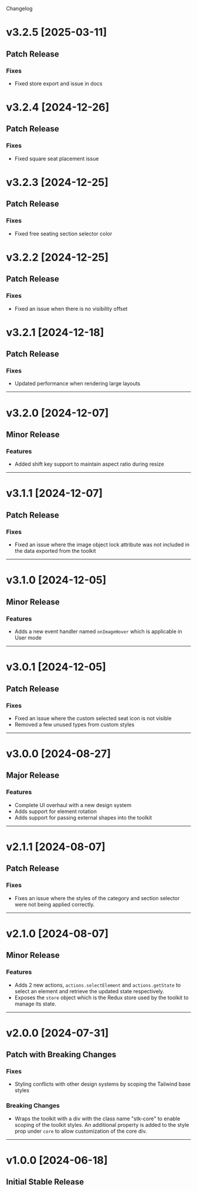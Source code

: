 Changelog

# v3.2.5 [2025-03-11]

## Patch Release

### Fixes 
- Fixed store export and issue in docs

# v3.2.4 [2024-12-26]

## Patch Release

### Fixes 
- Fixed square seat placement issue


# v3.2.3 [2024-12-25]

## Patch Release

### Fixes 
- Fixed free seating section selector color

# v3.2.2 [2024-12-25]

## Patch Release

### Fixes 
- Fixed an issue when there is no visibility offset

# v3.2.1 [2024-12-18]

## Patch Release

### Fixes 
- Updated performance when rendering large layouts

---

# v3.2.0 [2024-12-07]

## Minor Release

### Features 
- Added shift key support to maintain aspect ratio during resize

---

# v3.1.1 [2024-12-07]

## Patch Release

### Fixes 
- Fixed an issue where the image object lock attribute was not included in the data exported from the toolkit

---

# v3.1.0 [2024-12-05]

## Minor Release

### Features 
- Adds a new event handler named `onImageHover` which is applicable in User mode

---

# v3.0.1 [2024-12-05]

## Patch Release

### Fixes 
- Fixed an issue where the custom selected seat icon is not visible
- Removed a few unused types from custom styles

---

# v3.0.0 [2024-08-27]

## Major Release

### Features 
- Complete UI overhaul with a new design system
- Adds support for element rotation
- Adds support for passing external shapes into the toolkit

---

# v2.1.1 [2024-08-07]

## Patch Release

### Fixes
- Fixes an issue where the styles of the category and section selector were not being applied correctly.

---

# v2.1.0 [2024-08-07]

## Minor Release

### Features
- Adds 2 new actions, `actions.selectElement` and `actions.getState` to select an element and retrieve the updated state respectively.
- Exposes the `store` object which is the Redux store used by the toolkit to manage its state.

---

# v2.0.0 [2024-07-31]

## Patch with Breaking Changes

### Fixes 
- Styling conflicts with other design systems by scoping the Tailwind base styles

### Breaking Changes
- Wraps the toolkit with a div with the class name "stk-core" to enable scoping of the toolkit styles. An additional property is added to the style prop under `core` to allow customization of the core div.

---

# v1.0.0 [2024-06-18]

## Initial Stable Release